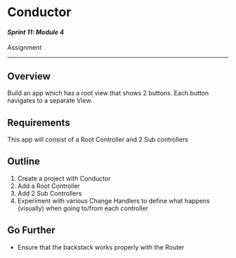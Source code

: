 # Conductor

#### *Sprint 11: Module 4*

Assignment

---


## Overview
Build an app which has a root view that shows 2 buttons. Each button navigates to a separate View.

## Requirements
This app will consist of a Root Controller and 2 Sub controllers

## Outline
1. Create a project with Conductor
2. Add a Root Controller
3. Add 2 Sub Controllers
4. Experiment with various Change Handlers to define what happens (visually) when going to/from each controller

## Go Further
- Ensure that the backstack works properly with the Router

